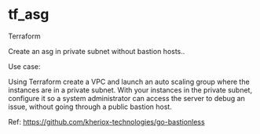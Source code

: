 # tf_asg

Terraform

Create an asg in private subnet without bastion hosts..

Use case:

Using Terraform create a VPC and launch an auto scaling group where the instances are in a private subnet. 
With your instances in the private subnet, configure it so a system administrator can access the server to debug an issue, without going through a public bastion host.

Ref: https://github.com/kheriox-technologies/go-bastionless
